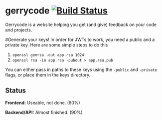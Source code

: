# gerrycode [![Build Status](https://travis-ci.org/paked/gerrycode.svg?branch=master)](https://travis-ci.org/paked/gerrycode)
Gerrycode is a website helping you get (and give) feedback on your code and projects.

#Generate your keys!
In order for JWTs to work, you need a public and a private key. Here are some simple steps to do this

1. ```openssl genrsa -out app.rsa 1024```
2. ```openssl rsa -in app.rsa -pubout > app.rsa.pub```

You can either pass in paths to these keys using the ```-public``` and ```-private``` flags, or place them in the keys directory.

## Status
**Frontend:** Useable, not done. (60%)

**Backend/API:** Almost finished. (90%)
